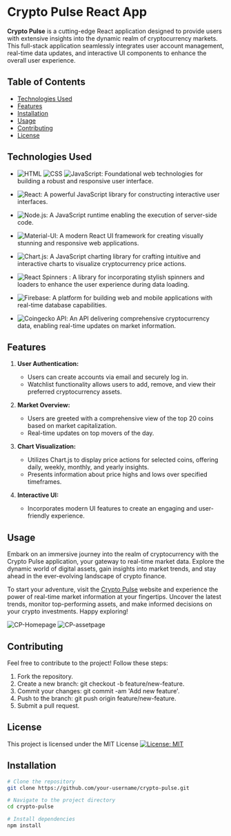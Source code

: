 # Crypto Pulse React App

**Crypto Pulse** is a cutting-edge React application designed to provide users with extensive insights into the dynamic realm of cryptocurrency markets. This full-stack application seamlessly integrates user account management, real-time data updates, and interactive UI components to enhance the overall user experience.

## Table of Contents

- [Technologies Used](#technologies-used)
- [Features](#features)
- [Installation](#installation)
- [Usage](#usage)
- [Contributing](#contributing)
- [License](#license)

## Technologies Used

- ![HTML](https://img.shields.io/badge/-HTML-orange) ![CSS](https://img.shields.io/badge/-CSS-blue) ![JavaScript](https://img.shields.io/badge/-JavaScript-yellow): Foundational web technologies for building a robust and responsive user interface.

- ![React](https://img.shields.io/badge/-React-blueviolet): A powerful JavaScript library for constructing interactive user interfaces.

- ![Node.js](https://img.shields.io/badge/-Node.js-green): A JavaScript runtime enabling the execution of server-side code.

- ![Material-UI](https://img.shields.io/badge/-Material--UI-blue): A modern React UI framework for creating visually stunning and responsive web applications.

- ![Chart.js](https://img.shields.io/badge/-Chart.js-ff69b4): A JavaScript charting library for crafting intuitive and interactive charts to visualize cryptocurrency price actions.

- ![React Spinners](https://img.shields.io/badge/-React%20Spinners-brightgreen)
  : A library for incorporating stylish spinners and loaders to enhance the user experience during data loading.
- ![Firebase](https://img.shields.io/badge/-Firebase-yellowgreen): A platform for building web and mobile applications with real-time database capabilities.

- ![Coingecko API](https://img.shields.io/badge/-Coingecko%20API-9cf): An API delivering comprehensive cryptocurrency data, enabling real-time updates on market information.

## Features

1. **User Authentication:**

   - Users can create accounts via email and securely log in.
   - Watchlist functionality allows users to add, remove, and view their preferred cryptocurrency assets.

2. **Market Overview:**

   - Users are greeted with a comprehensive view of the top 20 coins based on market capitalization.
   - Real-time updates on top movers of the day.

3. **Chart Visualization:**

   - Utilizes Chart.js to display price actions for selected coins, offering daily, weekly, monthly, and yearly insights.
   - Presents information about price highs and lows over specified timeframes.

4. **Interactive UI:**
   - Incorporates modern UI features to create an engaging and user-friendly experience.

## Usage

Embark on an immersive journey into the realm of cryptocurrency with the Crypto Pulse application, your gateway to real-time market data. Explore the dynamic world of digital assets, gain insights into market trends, and stay ahead in the ever-evolving landscape of crypto finance.

To start your adventure, visit the [Crypto Pulse](https://cryptopulseapp.netlify.app/) website and experience the power of real-time market information at your fingertips. Uncover the latest trends, monitor top-performing assets, and make informed decisions on your crypto investments. Happy exploring!

![CP-Homepage](https://github.com/abduelamin/CryptoPulse/assets/149680577/5f34364d-0c36-4f00-8a1c-d3615b8b2314)
![CP-assetpage](https://github.com/abduelamin/CryptoPulse/assets/149680577/6ad765cf-3694-4d64-8aad-4c9f5c9ddcf2)

## Contributing

Feel free to contribute to the project! Follow these steps:

1. Fork the repository.
2. Create a new branch: git checkout -b feature/new-feature.
3. Commit your changes: git commit -am 'Add new feature'.
4. Push to the branch: git push origin feature/new-feature.
5. Submit a pull request.

## License

This project is licensed under the MIT License [![License: MIT](https://img.shields.io/badge/License-MIT-yellow.svg)](https://opensource.org/licenses/MIT)

## Installation

```bash
# Clone the repository
git clone https://github.com/your-username/crypto-pulse.git

# Navigate to the project directory
cd crypto-pulse

# Install dependencies
npm install
```
